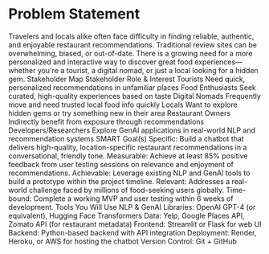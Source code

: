 # Problem Statement
Travelers and locals alike often face difficulty in finding reliable, authentic, and enjoyable restaurant recommendations. Traditional review sites can be overwhelming, biased, or out-of-date. There is a growing need for a more personalized and interactive way to discover great food experiences—whether you're a tourist, a digital nomad, or just a local looking for a hidden gem.
Stakeholder Map
Stakeholder	Role & Interest
Tourists	Need quick, personalized recommendations in unfamiliar places
Food Enthusiasts	Seek curated, high-quality experiences based on taste
Digital Nomads	Frequently move and need trusted local food info quickly
Locals	Want to explore hidden gems or try something new in their area
Restaurant Owners	Indirectly benefit from exposure through recommendations
Developers/Researchers	Explore GenAI applications in real-world NLP and recommendation systems
 SMART Goal(s)
Specific: Build a chatbot that delivers high-quality, location-specific restaurant recommendations in a conversational, friendly tone.
Measurable: Achieve at least 85% positive feedback from user testing sessions on relevance and enjoyment of recommendations.
Achievable: Leverage existing NLP and GenAI tools to build a prototype within the project timeline.
Relevant: Addresses a real-world challenge faced by millions of food-seeking users globally.
Time-bound: Complete a working MVP and user testing within 6 weeks of development.
 Tools You Will Use
NLP & GenAI Libraries: OpenAI GPT-4 (or equivalent), Hugging Face Transformers
Data: Yelp, Google Places API, Zomato API (for restaurant metadata)
Frontend: Streamlit or Flask for web UI
Backend: Python-based backend with API integration
Deployment: Render, Heroku, or AWS for hosting the chatbot
Version Control: Git + GitHub
